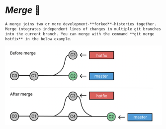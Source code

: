 # *Merge* :handshake:
	A merge joins two or more development-**forked**-histories together. Merge integrates independent lines of changes in multiple git branches into the current branch. You can merge with the command **git merge hotfix** in the below example.

![](/Images/git-merge.png) 

